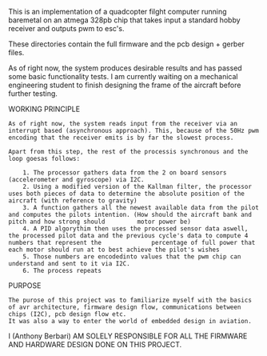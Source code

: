 This is an implementation of a quadcopter filght computer running baremetal on an atmega 328pb chip that takes input a standard hobby receiver and outputs pwm to esc's.



These directories contain the full firmware and the pcb design + gerber files.

As of right now, the system produces desirable results and has passed some basic functionality tests. 
I am currently waiting on a mechanical engineering student to finish designing the frame of the aircraft before further testing.





WORKING PRINCIPLE

	As of right now, the system reads input from the receiver via an interrupt based (asynchronous approach). This, because of the 50Hz pwm encoding that the receiver emits is by far the slowest process.

	Apart from this step, the rest of the processis synchronous and the loop goesas follows:

		1. The processor gathers data from the 2 on board sensors (accelerometer and gyroscope) via I2C.
		2. Using a modified version of the Kallman filter, the processor uses both pieces of data to determine the absolute position of the aircraft (with reference to gravity)
		3. A function gathers all the newest available data from the pilot and computes the pilots intention. (How should the aircraft bank and pitch and how strong should 		motor power be)
		4. A PID algorythim then uses the processed sensor data aswell, the processed pilot data and the previous cycle's data to compute 4 numbers that represent the 				percentage of full power that each motor should run at to best achieve the pilot's wishes
		5. Those numbers are encodedinto values that the pwm chip can understand and sent to it via I2C.
		6. The process repeats



PURPOSE

	The purose of this project was to familiarize myself with the basics of avr architecture, firmware design flow, communications between chips (I2C), pcb design flow etc.
	It was also a way to enter the world of embedded design in aviation. 






I (Anthony Berbari) AM SOLELY RESPONSIBLE FOR ALL THE FIRMWARE AND HARDWARE DESIGN DONE ON THIS PROJECT.